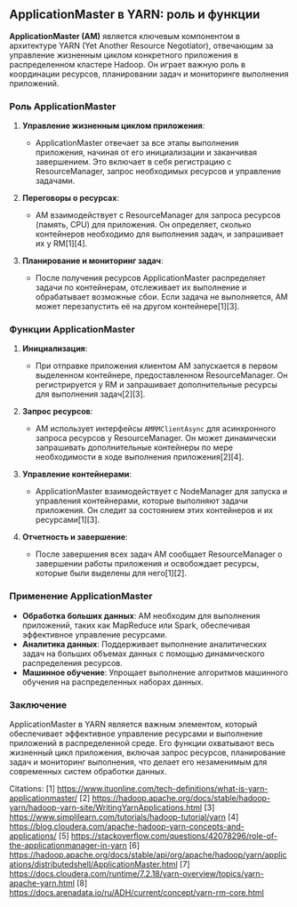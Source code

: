 ## ApplicationMaster в YARN: роль и функции

**ApplicationMaster (AM)** является ключевым компонентом в архитектуре YARN (Yet Another Resource Negotiator), отвечающим за управление жизненным циклом конкретного приложения в распределенном кластере Hadoop. Он играет важную роль в координации ресурсов, планировании задач и мониторинге выполнения приложений.

### Роль ApplicationMaster

1. **Управление жизненным циклом приложения**:
   - ApplicationMaster отвечает за все этапы выполнения приложения, начиная от его инициализации и заканчивая завершением. Это включает в себя регистрацию с ResourceManager, запрос необходимых ресурсов и управление задачами.

2. **Переговоры о ресурсах**:
   - AM взаимодействует с ResourceManager для запроса ресурсов (память, CPU) для приложения. Он определяет, сколько контейнеров необходимо для выполнения задач, и запрашивает их у RM[1][4].

3. **Планирование и мониторинг задач**:
   - После получения ресурсов ApplicationMaster распределяет задачи по контейнерам, отслеживает их выполнение и обрабатывает возможные сбои. Если задача не выполняется, AM может перезапустить её на другом контейнере[1][3].

### Функции ApplicationMaster

1. **Инициализация**:
   - При отправке приложения клиентом AM запускается в первом выделенном контейнере, предоставленном ResourceManager. Он регистрируется у RM и запрашивает дополнительные ресурсы для выполнения задач[2][3].

2. **Запрос ресурсов**:
   - AM использует интерфейсы `AMRMClientAsync` для асинхронного запроса ресурсов у ResourceManager. Он может динамически запрашивать дополнительные контейнеры по мере необходимости в ходе выполнения приложения[2][4].

3. **Управление контейнерами**:
   - ApplicationMaster взаимодействует с NodeManager для запуска и управления контейнерами, которые выполняют задачи приложения. Он следит за состоянием этих контейнеров и их ресурсами[1][3].

4. **Отчетность и завершение**:
   - После завершения всех задач AM сообщает ResourceManager о завершении работы приложения и освобождает ресурсы, которые были выделены для него[1][2].

### Применение ApplicationMaster

- **Обработка больших данных**: AM необходим для выполнения приложений, таких как MapReduce или Spark, обеспечивая эффективное управление ресурсами.
- **Аналитика данных**: Поддерживает выполнение аналитических задач на больших объемах данных с помощью динамического распределения ресурсов.
- **Машинное обучение**: Упрощает выполнение алгоритмов машинного обучения на распределенных наборах данных.

### Заключение

ApplicationMaster в YARN является важным элементом, который обеспечивает эффективное управление ресурсами и выполнение приложений в распределенной среде. Его функции охватывают весь жизненный цикл приложения, включая запрос ресурсов, планирование задач и мониторинг выполнения, что делает его незаменимым для современных систем обработки данных.

Citations:
[1] https://www.ituonline.com/tech-definitions/what-is-yarn-applicationmaster/
[2] https://hadoop.apache.org/docs/stable/hadoop-yarn/hadoop-yarn-site/WritingYarnApplications.html
[3] https://www.simplilearn.com/tutorials/hadoop-tutorial/yarn
[4] https://blog.cloudera.com/apache-hadoop-yarn-concepts-and-applications/
[5] https://stackoverflow.com/questions/42078296/role-of-the-applicationmanager-in-yarn
[6] https://hadoop.apache.org/docs/stable/api/org/apache/hadoop/yarn/applications/distributedshell/ApplicationMaster.html
[7] https://docs.cloudera.com/runtime/7.2.18/yarn-overview/topics/yarn-apache-yarn.html
[8] https://docs.arenadata.io/ru/ADH/current/concept/yarn-rm-core.html